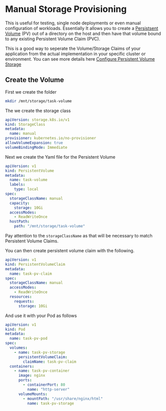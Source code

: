 
# Manual Storage Provisioning

This is useful for testing, single node deployments or even manual configuration of workloads. Essentially It allows you to create a [Persistsent Volume](https://kubernetes.io/docs/concepts/storage/persistent-volumes/) (PV) out of a directory on the host and then have that volume bound to any existing Persistent Volume Claim (PVC).

This is a good way to seperate the Volume/Storage Claims of your application from the actual implementation in your specific cluster or environment. You can see more details here [Configure Persistent Volume Storage](https://kubernetes.io/docs/tasks/configure-pod-container/configure-persistent-volume-storage/)

## Create the Volume
First we create the folder

```bash
mkdir /mnt/storage/task-volume
```

The we create the storage class

```yaml
apiVersion: storage.k8s.io/v1
kind: StorageClass
metadata:
  name: manual
provisioner: kubernetes.io/no-provisioner
allowVolumeExpansion: true
volumeBindingMode: Immediate
```

Next we create the Yaml file for the Persistent Volume

```yaml
apiVersion: v1
kind: PersistentVolume
metadata:
  name: task-volume
  labels:
    type: local
spec:
  storageClassName: manual
  capacity:
    storage: 10Gi
  accessModes:
    - ReadWriteOnce
  hostPath:
    path: "/mnt/storage/task-volume"
```

Pay attention to the `storageClassName` as that will be necessary to match Persistent Volume Claims.


You can then create persistent volume claim with the following.

```yaml
apiVersion: v1
kind: PersistentVolumeClaim
metadata:
  name: task-pv-claim
spec:
  storageClassName: manual
  accessModes:
    - ReadWriteOnce
  resources:
    requests:
      storage: 10Gi
```

And use it with your Pod as follows

```yaml
apiVersion: v1
kind: Pod
metadata:
  name: task-pv-pod
spec:
  volumes:
    - name: task-pv-storage
      persistentVolumeClaim:
        claimName: task-pv-claim
  containers:
    - name: task-pv-container
      image: nginx
      ports:
        - containerPort: 80
          name: "http-server"
      volumeMounts:
        - mountPath: "/usr/share/nginx/html"
          name: task-pv-storage
```